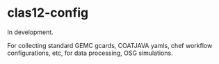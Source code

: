 # clas12-config
In development.

For collecting standard GEMC gcards, COATJAVA yamls, chef workflow configurations, etc, for data processing, OSG simulations.
